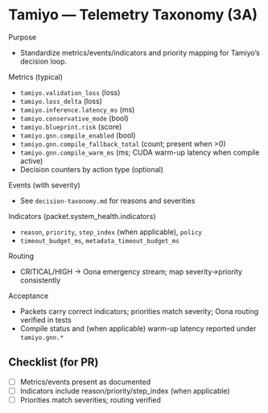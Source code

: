 # Tamiyo — Telemetry Taxonomy (3A)

Purpose
- Standardize metrics/events/indicators and priority mapping for Tamiyo’s decision loop.

Metrics (typical)
- `tamiyo.validation_loss` (loss)
- `tamiyo.loss_delta` (loss)
- `tamiyo.inference.latency_ms` (ms)
- `tamiyo.conservative_mode` (bool)
- `tamiyo.blueprint.risk` (score)
- `tamiyo.gnn.compile_enabled` (bool)
- `tamiyo.gnn.compile_fallback_total` (count; present when >0)
- `tamiyo.gnn.compile_warm_ms` (ms; CUDA warm-up latency when compile active)
- Decision counters by action type (optional)

Events (with severity)
- See `decision-taxonomy.md` for reasons and severities

Indicators (packet.system_health.indicators)
- `reason`, `priority`, `step_index` (when applicable), `policy`
- `timeout_budget_ms`, `metadata_timeout_budget_ms`

Routing
- CRITICAL/HIGH → Oona emergency stream; map severity→priority consistently

Acceptance
- Packets carry correct indicators; priorities match severity; Oona routing verified in tests
 - Compile status and (when applicable) warm-up latency reported under `tamiyo.gnn.*`

## Checklist (for PR)
- [ ] Metrics/events present as documented
- [ ] Indicators include reason/priority/step_index (when applicable)
- [ ] Priorities match severities; routing verified
